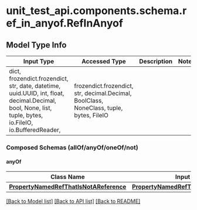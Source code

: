 <a id="RefInAnyof"></a>
# unit_test_api.components.schema.ref_in_anyof.RefInAnyof

## Model Type Info
Input Type | Accessed Type | Description | Notes
------------ | ------------- | ------------- | -------------
dict, frozendict.frozendict, str, date, datetime, uuid.UUID, int, float, decimal.Decimal, bool, None, list, tuple, bytes, io.FileIO, io.BufferedReader,  | frozendict.frozendict, str, decimal.Decimal, BoolClass, NoneClass, tuple, bytes, FileIO |  | 

### Composed Schemas (allOf/anyOf/oneOf/not)
#### anyOf
Class Name | Input Type | Accessed Type | Description | Notes
------------- | ------------- | ------------- | ------------- | -------------
[**PropertyNamedRefThatIsNotAReference**](property_named_ref_that_is_not_a_reference.PropertyNamedRefThatIsNotAReference.md) | [**PropertyNamedRefThatIsNotAReference**](property_named_ref_that_is_not_a_reference.PropertyNamedRefThatIsNotAReference.md) | [**PropertyNamedRefThatIsNotAReference**](property_named_ref_that_is_not_a_reference.PropertyNamedRefThatIsNotAReference.md) |  | 

[[Back to Model list]](../../../README.md#documentation-for-models) [[Back to API list]](../../../README.md#documentation-for-api-endpoints) [[Back to README]](../../../README.md)

